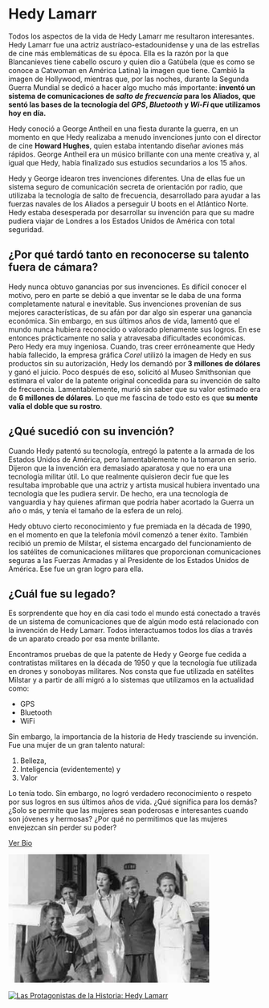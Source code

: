 # Hedy Lamarr

Todos los aspectos de la vida de Hedy Lamarr me resultaron interesantes. Hedy Lamarr fue una actriz austríaco-estadounidense y una de las estrellas de cine más emblemáticas de su época. Ella es la razón por la que Blancanieves tiene cabello oscuro y quien dio a Gatúbela (que es como se conoce a Catwoman en América Latina) la imagen que tiene. Cambió la imagen de Hollywood, mientras que, por las noches, durante la Segunda Guerra Mundial se dedicó a hacer algo mucho más importante: **inventó un sistema de comunicaciones de _salto de frecuencia_ para los Aliados, que sentó las bases de la tecnología del _GPS_, _Bluetooth_ y _Wi-Fi_ que utilizamos hoy en día.**

Hedy conoció a George Antheil en una fiesta durante la guerra, en un momento en que Hedy realizaba a menudo invenciones junto con el director de cine **Howard Hughes**, quien estaba intentando diseñar aviones más rápidos. George Antheil era un músico brillante con una mente creativa y, al igual que Hedy, había finalizado sus estudios secundarios a los 15 años.

Hedy y George idearon tres invenciones diferentes. Una de ellas fue un sistema seguro de comunicación secreta de orientación por radio, que utilizaba la tecnología de salto de frecuencia, desarrollado para ayudar a las fuerzas navales de los Aliados a perseguir U boots en el Atlántico Norte. Hedy estaba desesperada por desarrollar su invención para que su madre pudiera viajar de Londres a los Estados Unidos de América con total seguridad.

## ¿Por qué tardó tanto en reconocerse su talento fuera de cámara?

Hedy nunca obtuvo ganancias por sus invenciones. Es difícil conocer el motivo, pero en parte se debió a que inventar se le daba de una forma completamente natural e inevitable. Sus invenciones provenían de sus mejores características, de su afán por dar algo sin esperar una ganancia económica. Sin embargo, en sus últimos años de vida, lamentó que el mundo nunca hubiera reconocido o valorado plenamente sus logros. En ese entonces prácticamente no salía y atravesaba dificultades económicas. Pero Hedy era muy ingeniosa. Cuando, tras creer erróneamente que Hedy había fallecido, la empresa gráfica *Corel* utilizó la imagen de Hedy en sus productos sin su autorización, Hedy los demandó por **3 millones de dólares** y ganó el juicio. Poco después de eso, solicitó al Museo Smithsonian que estimara el valor de la patente original concedida para su invención de salto de frecuencia. Lamentablemente, murió sin saber que su valor estimado era de **6 millones de dólares**. Lo que me fascina de todo esto es que **su mente valía el doble que su rostro**.

## ¿Qué sucedió con su invención?

Cuando Hedy patentó su tecnología, entregó la patente a la armada de los Estados Unidos de América, pero lamentablemente no la tomaron en serio. Dijeron que la invención era demasiado aparatosa y que no era una tecnología militar útil. Lo que realmente quisieron decir fue que les resultaba improbable que una actriz y artista musical hubiera inventado una tecnología que les pudiera servir. De hecho, era una tecnología de vanguardia y hay quienes afirman que podría haber acortado la Guerra un año o más, y tenía el tamaño de la esfera de un reloj.

Hedy obtuvo cierto reconocimiento y fue premiada en la década de 1990, en el momento en que la telefonía móvil comenzó a tener éxito. También recibió un premio de Milstar, el sistema encargado del funcionamiento de los satélites de comunicaciones militares que proporcionan comunicaciones seguras a las Fuerzas Armadas y al Presidente de los Estados Unidos de América. Ese fue un gran logro para ella.

## ¿Cuál fue su legado?

Es sorprendente que hoy en día casi todo el mundo está conectado a través de un sistema de comunicaciones que de algún modo está relacionado con la invención de Hedy Lamarr. Todos interactuamos todos los días a través de un aparato creado por esa mente brillante.

Encontramos pruebas de que la patente de Hedy y George fue cedida a contratistas militares en la década de 1950 y que la tecnología fue utilizada en drones y sonoboyas militares. Nos consta que fue utilizada en satélites Milstar y a partir de allí migró a lo sistemas que utilizamos en la actualidad como:

- GPS
- Bluetooth
- WiFi

Sin embargo, la importancia de la historia de Hedy trasciende su invención. Fue una mujer de un gran talento natural: 

1. Belleza, 
2. Inteligencia (evidentemente) y 
3. Valor

Lo tenía todo. Sin embargo, no logró verdadero reconocimiento o respeto por sus logros en sus últimos años de vida. ¿Qué significa para los demás? ¿Solo se permite que las mujeres sean poderosas e interesantes cuando son jóvenes y hermosas? ¿Por qué no permitimos que las mujeres envejezcan sin perder su poder?

[Ver Bio](https://www.wipo.int/wipo_magazine/es/2018/02/article_0002.html)

![alt text](https://github.com/jmsa101/superHeroinas/blob/main/hedyL.jpg "Hedy Lamarr (centro izquierda) y George Antheil (centro derecha).")

[![Las Protagonistas de la Historia: Hedy Lamarr](http://img.youtube.com/vi/yBGhFeKMY8g/0.jpg)](http://www.youtube.com/watch?v=yBGhFeKMY8g)